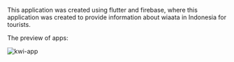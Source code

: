 This application was created using flutter and firebase, where this application was created to provide information about wiaata in Indonesia for tourists.

The preview of apps: 

![kwi-app](https://github.com/reaperizy/capstone-project-KWI/assets/77084253/2b39c38f-5198-4518-b1db-1bd70c64989a)
